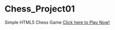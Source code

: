 # Chess_Project01
Simple HTML5 Chess Game
[Click here to Play Now!](https://jack87.github.io/Chess_Project01/)
